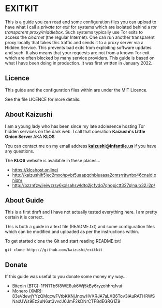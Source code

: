 EXITKIT
=======
This is a guide you can read and some configuration files you can upload to have what I call a *private tor exit* for systems which are isolated behind a *tor transparent proxy/middlebox*. Such systems typically use Tor exits to access the *clearnet* (the regular Internet). One can run another transparent proxy locally that takes this traffic and sends it to a proxy server via a Hidden Service. This prevents bad exits from exploiting software updates and such. It also means that your requests are not from a known Tor exit which are often blocked by many service providers. This guide is based on what I have been doing in production. It was first written in January 2022.

Licence
-------
This guide and the configuration files within are under the MIT Licence.

See the file LICENCE for more details.

About Kaizushi
--------------
I am a young lady who has been since my late adolesence hosting Tor hidden services on the dark web. I call that operation **Kaizushi's Little Onion Server** AKA **KLOS**

You can contact me on my email address **kaizushi@infantile.us** if you have any questions.

The **KLOS** website is available in these places...
- https://kloshost.online/
- http://kaizushih5iec2mxohpvbt5uaapqdnbluaasa2cmsrrjtwrbx46cnaid.onion/
- http://bzznfzwjjeiwzrsy6xxlsahswldtq2jcfydq7qhopjctt327qlna.b32.i2p/

About Guide
-----------

This is a first draft and I have not actually tested everything here. I am pretty certain it is correct.

This is both a guide in a text file (README.txt) and some configuration files which can be modified and uploaded as per the instructions within.

To get started clone the Git and start reading README.txt!

	git clone https://github.com/kaizushi/exitkit

Donate
------

If this guide was useful to you donate some money my way...
- Bitcoin (BTC): 1FN1Tb6f8WE8uk6Wj5kBy6ryzohhrqfvui
- Monero (XMR): 83eVdewjYYzQMqcwFVtbKKNjJnowHVXRJA7aLXB6Tov3iAuRATHRWSNaxUWs9Ez2uN6at3vvdJ6JmF2kDNrCTFBdEGRG1Z9
